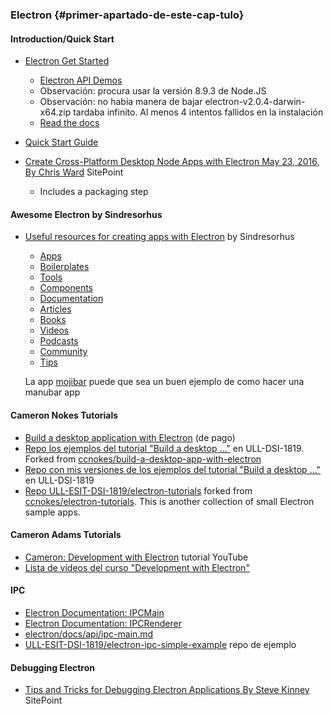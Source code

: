 ### Electron  {#primer-apartado-de-este-cap-tulo}

#### Introduction/Quick Start

* [Electron Get Started](https://electronjs.org/#get-started)
    - [Electron API Demos](https://github.com/electron/electron-api-demos)
    - Observación: procura usar la versión 8.9.3 de Node.JS
    - Observación: no había manera de bajar electron-v2.0.4-darwin-x64.zip tardaba infinito. Al menos 4 intentos fallidos en la instalación
    - [Read the docs](https://github.com/electron/electron-api-demos/blob/master/docs.md)
* [Quick Start Guide](https://electronjs.org/docs/tutorial/quick-start)

* [Create Cross-Platform Desktop Node Apps with Electron May 23, 2016, By Chris Ward](https://www.sitepoint.com/desktop-node-apps-with-electron/) SitePoint
    - Includes a packaging step


####  Awesome Electron by Sindresorhus

* [Useful resources for creating apps with Electron](https://github.com/sindresorhus/awesome-electron#boilerplates) by Sindresorhus
  - [Apps](https://github.com/sindresorhus/awesome-electron/blob/master/readme.md#apps)
  - [Boilerplates](https://github.com/sindresorhus/awesome-electron/blob/master/readme.md#boilerplates)
  - [Tools](https://github.com/sindresorhus/awesome-electron/blob/master/readme.md#tools)
  - [Components](https://github.com/sindresorhus/awesome-electron/blob/master/readme.md#components)
  - [Documentation](https://github.com/sindresorhus/awesome-electron/blob/master/readme.md#documentation)
  - [Articles](https://github.com/sindresorhus/awesome-electron/blob/master/readme.md#articles)
  - [Books](https://github.com/sindresorhus/awesome-electron/blob/master/readme.md#books)
  - [Videos](https://github.com/sindresorhus/awesome-electron/blob/master/readme.md#videos)
  - [Podcasts](https://github.com/sindresorhus/awesome-electron/blob/master/readme.md#podcasts)
  - [Community](https://github.com/sindresorhus/awesome-electron/blob/master/readme.md#community)
  - [Tips](https://github.com/sindresorhus/awesome-electron/blob/master/readme.md#tips)

  La app [mojibar](https://github.com/muan/mojibar) puede que sea un buen ejemplo de como hacer una manubar app

  

#### Cameron Nokes Tutorials

* [Build a desktop application with Electron](https://egghead.io/courses/build-a-desktop-application-with-electron) (de pago)
* [Repo los ejemplos del tutorial "Build a desktop ..."](https://github.com/ULL-ESIT-DSI-1819/build-a-desktop-app-with-electron) en ULL-DSI-1819. Forked from [ccnokes/build-a-desktop-app-with-electron](https://github.com/ccnokes/build-a-desktop-app-with-electron)
* [Repo con mis versiones de los ejemplos del tutorial "Build a desktop ..."](https://github.com/ULL-ESIT-DSI-1819/crguezl-build-a-desktop-app-with-electron) en ULL-DSI-1819
* [Repo ULL-ESIT-DSI-1819/electron-tutorials](https://github.com/ULL-ESIT-DSI-1819/electron-tutorials) forked from [ccnokes/electron-tutorials](https://github.com/ccnokes/electron-tutorials).  This is another collection of small Electron sample apps.

#### Cameron Adams Tutorials

* [Cameron: Development with Electron](https://www.youtube.com/watch?v=Y8c9b8nZxp8&list=PLkOqyUCsoGE2KwOmt698IxAerJbLLws1a) tutorial YouTube
* [Lista de vídeos del curso "Development with Electron"](https://www.youtube.com/playlist?list=PLkOqyUCsoGE2KwOmt698IxAerJbLLws1a)

#### IPC

* [Electron Documentation: IPCMain](https://electronjs.org/docs/api/ipc-main)
* [Electron Documentation: IPCRenderer](https://electronjs.org/docs/api/ipc-renderer)
* [electron/docs/api/ipc-main.md](https://github.com/electron/electron/blob/master/docs/api/ipc-main.md)
* [ULL-ESIT-DSI-1819/electron-ipc-simple-example](https://github.com/ULL-ESIT-DSI-1819/electron-ipc-simple-example) repo de ejemplo

#### Debugging Electron

* [Tips and Tricks for Debugging Electron Applications By Steve Kinney](https://www.sitepoint.com/debugging-electron-application/) SitePoint
